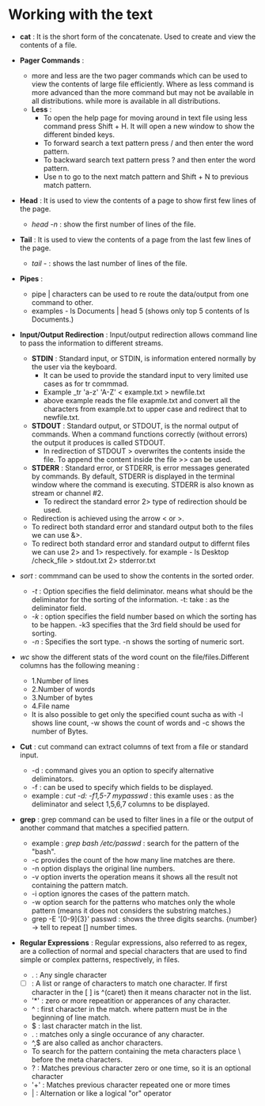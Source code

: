 # Working with the text

- __cat__ : It is the short form of the concatenate. Used to create and view the contents of a file.
- __Pager Commands__ : 
    - more and less are the two pager commands which can be used to view the contents of large file efficiently.
    Where as less command is more advanced than the more command but may not be available in all distributions.
    while more is available in all distributions.
    - __Less__ : 
        - To open the help page for moving around in text file using less command press Shift + H. It will open a new window to show the different binded keys.
        - To forward search a text pattern press / and then enter the word pattern.
        - To backward search text pattern press ? and then enter the word pattern.
        - Use n to go to the next match pattern and Shift + N to previous match pattern.
    
- __Head__ : It is used to view the contents of a page to show first few lines of the page.
    - _head -n <number> <filename>_ : show the first number of lines of the file.

- __Tail__ : It is used to view the contents of a page from the last few lines of the page.
    - _tail -<number> <filename>_ : shows the last number of lines of the file.

- __Pipes__ : 
    - pipe | characters can be used to re route the data/output from one command to other.
    - examples - ls Documents | head 5 (shows only top 5 contents of ls Documents.)

- __Input/Output Redirection__ : Input/output redirection allows command line to pass the information to different streams.
    - __STDIN__ : Standard input, or STDIN, is information entered normally by the user via the keyboard.
        - It can be used to provide the standard input to very limited use cases as for tr commmad.
        - Example _tr 'a-z' 'A-Z' < example.txt > newfile.txt
        - above example reads the file exapmle.txt and convert all the characters from example.txt to upper case and redirect that to newfile.txt.
    - __STDOUT__ : Standard output, or STDOUT, is the normal output of commands. When a command functions correctly (without errors) the output it produces is called STDOUT. 
        - In redirection of STDOUT > overwrites the contents inside the file. To append the content inside the file >> can be used.
    - __STDERR__ : Standard error, or STDERR, is error messages generated by commands. By default, STDERR is displayed in the terminal window where the command is executing. STDERR is also known as stream or channel #2.‌
        - To redirect the standard error 2> type of redirection should be used.
    - Redirection is achieved using the arrow < or >.
    - To redirect both standard error and standard output both to the files we can use &>. 
    - To redirect both standard error and standard output to differnt files we can use 2> and 1> respectively. for example - ls Desktop /check_file > stdout.txt 2> stderror.txt

- _sort <filename>_ : commmand can be used to show the contents in the sorted order.
    - _-t_ : Option specifies the field deliminator. means what should be the deliminator for the sorting of the information. -t: take : as the deliminator field.
    - _-k_ : option specifies the field number based on which the sorting has to be happen. -k3 specifies that the 3rd field should be used for sorting.
    - _-n_ : Specifies the sort type. -n shows the sorting of numeric sort.

- _wc <filename>_ show the different stats of the word count on the file/files.Different columns has the following meaning : 
    - 1.Number of lines
    - 2.Number of words
    - 3.Number of bytes
    - 4.File name
    - It is also possible to get only the specified count sucha as with -l shows line count, -w shows the count of words and -c shows the number of Bytes.

- __Cut__ : cut command can extract columns of text from a file or standard input.
    - -d : command gives you an option to specify alternative deliminators.
    - -f : can be used to specify which fields to be displayed.
    - example : _cut -d: -f1,5-7 mypasswd_ : this examle uses : as the deliminator and select 1,5,6,7 columns to be displayed.

- __grep__ : grep command can be used to filter lines in a file or the output of another command that matches a specified pattern.
    - example : _grep bash /etc/passwd_ : search for the pattern of the "bash".
    - -c provides the count of the how many line matches are there.
    - -n option displays the original line numbers.
    - -v option inverts the operation means it shows all the result not containing the pattern match.
    - -i option ignores the cases of the pattern match.
    - -w option search for the patterns who matches only the whole pattern (means it does not considers the substring matches.)
    - grep -E '[0-9]{3}' passwd : shows the three digits searchs. {number} -> tell to repeat [] number times.

- __Regular Expressions__ : Regular expressions, also referred to as regex, are a collection of normal and special characters that are used to find simple or complex patterns, respectively, in files.
    - . : Any single character
    - [ ] : A list or range of characters to match one character. If first character in the [ ] is ^(caret) then it means character not in the list.
    - '*' : zero or more repeatition or apperances of any character.
    - ^ : first character in the match. where pattern must be in the beginning of line match.
    - $ : last character match in the list.
    - . : matches only a single occurance of any character.
    - ^,$ are also called as anchor characters.
    - To search for the pattern containing the meta characters place \ before the meta characters.
    - ? : Matches previous character zero or one time, so it is an optional character
    - '+' : Matches previous character repeated one or more times
    - | : Alternation or like a logical "or" operator
 
